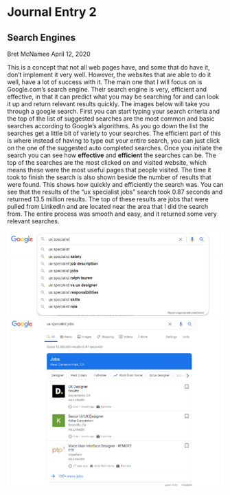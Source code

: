 # Journal Entry 2

## Search Engines

Bret McNamee April 12, 2020

This is a concept that not all web pages have, and some that do have it, don’t implement it very well. However, the websites that are able to do it well, have a lot of success with it. The main one that I will focus on is Google.com’s search engine.  Their search engine is very, efficient and effective, in that it can predict what you may be searching for and can look it up and return relevant results quickly. The images below will take you through a google search. First you can start typing your search criteria and the top of the list of suggested searches are the most common and basic searches according to Google’s algorithms. As you go down the list the searches get a little bit of variety to your searches. The efficient part of this is where instead of having to type out your entire search, you can just click on the one of the suggested auto completed searches. Once you initiate the search you can see how **effective** and **efficient** the searches can be. The top of the searches are the most clicked on and visited website, which means these were the most useful pages that people visited. The time it took to finish the search is also shown beside the number of results that were found. This shows how quickly and efficiently the search was. You can see that the results of the “ux specialist jobs” search took 0.87 seconds and returned 13.5 million results. The top of these results are jobs that were pulled from LinkedIn and are located near the area that I did the search from. The entire process was smooth and easy, and it returned some very relevant searches.


![me](../assets/googoe.PNG)
![me](../assets/googel.PNG)
